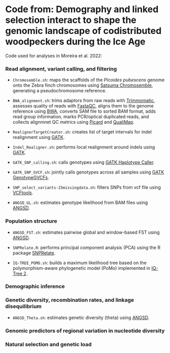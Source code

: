 # Code from: Demography and linked selection interact to shape the genomic landscape of codistributed woodpeckers during the Ice Age

Code used for analyses in Moreira et al. 2022:

### Read alignment, variant calling, and filtering

* `Chromosemble.sh`: maps the scaffolds of the *Picoides pubescens* genome onto the Zebra finch chromosomes using [Satsuma Chromosemble](http://satsuma.sourceforge.net/), generating a pseudochromosome reference.

* `BWA_alignment.sh`: trims adaptors from raw reads with [Trimmomatic](http://www.usadellab.org/cms/?page=trimmomatic), assesses quality of reads with [FastaQC](https://www.bioinformatics.babraham.ac.uk/projects/fastqc/), aligns them to the genome reference using [BWA](http://bio-bwa.sourceforge.net/), converts SAM file to sorted BAM format, adds read group information, marks PCR/optical duplicated reads, and collects alignmnet QC metrics using [Picard](https://broadinstitute.github.io/picard/) and [QualiMap](http://qualimap.conesalab.org/).

* `RealignerTargetCreator.sh`: creates list of target intervals for indel realignment using [GATK](https://gatk.broadinstitute.org/hc/en-us).

* `Indel_Realigner.sh`: performs local realignment around indels using [GATK](https://gatk.broadinstitute.org/hc/en-us).

* `GATK_SNP_calling.sh`: calls genotypes using [GATK Haplotype Caller](https://gatk.broadinstitute.org/hc/en-us).

* `GATK_SNP_GVCF.sh`: jointly calls genotypes across all samples using [GATK GenotypeGVCFs](https://gatk.broadinstitute.org/hc/en-us).

* `SNP_select_variants-25missingdata.sh`: filters SNPs from vcf file using [VCFtools](http://vcftools.sourceforge.net/).

* `ANGSD_GL.sh`: estimates genotype likelihood from BAM files using [ANGSD](http://www.popgen.dk/angsd/index.php/ANGSD).

### Population structure

* `ANGSD_FST.sh`: estimates pairwise global and window-based FST using [ANGSD](http://www.popgen.dk/angsd/index.php/ANGSD).

* `SNPRelate.R`: performs principal component analysis (PCA) using the R package [SNPRelate](https://www.bioconductor.org/packages/release/bioc/html/SNPRelate.html).

* `IQ-TREE_POMO.sh`: builds a maximum likelihood tree based on the polymorphism-aware phylogenetic model (PoMo) implemented in [IQ-Tree 2](http://www.iqtree.org/).

### Demographic inference

### Genetic diversity, recombination rates, and linkage disequilibrium

* `ANGSD_Theta.sh`: estimates genetic diversity (theta) using [ANGSD](http://www.popgen.dk/angsd/index.php/ANGSD).

### Genomic predictors of regional variation in nucleotide diversity

### Natural selection and genetic load
